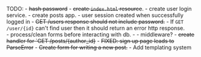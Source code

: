 TODO:
	- 	~~hash password~~
	- 	~~create `index.html` resource~~.
	- 	create user login service.
	- 	create posts app.
	-   user session created when successfully logged in
	-   ~~GET /users response should not include password.~~
	-   If `GET /user/{id}` can't find user then it should return an error http response.	
	-   process/clean forms before interacting with db.
	-   	- middleware?
	- 	~~create handler for `GET /posts/{author_id}~~
	-   ~~FIXED: sign up page leads to ParseError~~
	-	~~Create form for writing a new post.~~
	-	Add templating system   
